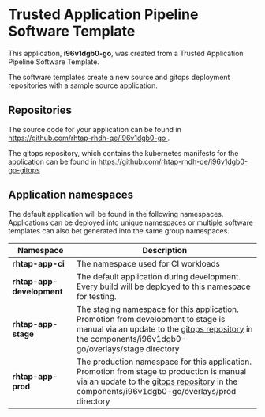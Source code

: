 # Trusted Application Pipeline Software Template

This application, **i96v1dgb0-go**, was created from a Trusted Application Pipeline Software Template.

The software templates create a new source and gitops deployment repositories with a sample source application. 

## Repositories

The source code for your application can be found in [https://github.com/rhtap-rhdh-qe/i96v1dgb0-go ](https://github.com/rhtap-rhdh-qe/i96v1dgb0-go ).
 
The gitops repository, which contains the kubernetes manifests for the application can be found in 
[https://github.com/rhtap-rhdh-qe/i96v1dgb0-go-gitops ](https://github.com/rhtap-rhdh-qe/i96v1dgb0-go-gitops ) 

## Application namespaces 

The default application will be found in the following namespaces. Applications can be deployed into unique namespaces or multiple software templates can also bet generated into the same group namespaces.  

|  Namespace   |  Description   |  
| -------- | -------- |
| **rhtap-app-ci** | The namespace used for CI workloads |
| **rhtap-app-development** | The default application during development. Every build will be deployed to this namespace for testing. |
| **rhtap-app-stage** | The staging namespace for this application. Promotion from development to stage is manual via an update to the [gitops repository](https://github.com/rhtap-rhdh-qe/i96v1dgb0-go-gitops ) in the components/i96v1dgb0-go/overlays/stage directory |
| **rhtap-app-prod** | The production namespace for this application. Promotion from stage to production is manual via an update to the [gitops repository](https://github.com/rhtap-rhdh-qe/i96v1dgb0-go-gitops ) in the components/i96v1dgb0-go/overlays/prod directory |